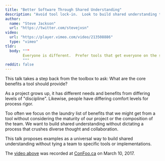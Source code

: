 ```yaml
---
title: "Better Software Through Shared Understanding"
description: "Avoid tool lock-in.  Look to build shared understanding through examples and pick tools that match the maturity of a project"
author:
  name: "Steve Jackson"
  url: "https://twitter.com/stevejxsn"
video:
  url: "https://player.vimeo.com/video/213508886"
  type: "vimeo"
tldr:
  body: """
        Everyone is different.  Prefer tools that get everyone on the same page.
        """
reddit: false
---
```


This talk takes a step back from the toolbox to ask:  What are the core benefits
a tool should provide?

As a project grows up, it has different needs and benefits from differing levels
of "discipline".  Likewise, people have differing comfort levels for process
rigor.

Too often we focus on the laundry list of benefits that we might get from a
tool without considering the maturity of our project or the composition of the
team. We want to build shared understanding without dictating a process that
crushes diverse thought and collaboration.

This talk proposes examples as a universal way to build shared understanding
without tying a team to specific tools or implementations.

The [video above](https://vimeo.com/213508886) was recorded at
[ConFoo.ca](https://confoo.ca/en) on March 10, 2017.
